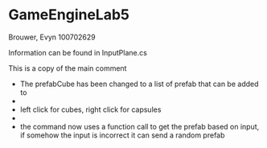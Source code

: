 # GameEngineLab5

Brouwer, Evyn 100702629


Information can be found in InputPlane.cs

This is a copy of the main comment
 * The prefabCube has been changed to a list of prefab that can be added to
 * 
 * left click for cubes, right click for capsules
 * 
 * the command now uses a function call to get the prefab based on input, if somehow the input is incorrect it can send a random prefab
